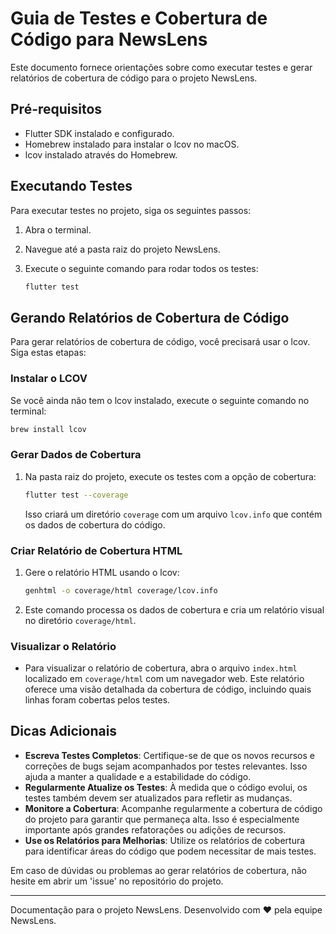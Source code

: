 # Guia de Testes e Cobertura de Código para NewsLens

Este documento fornece orientações sobre como executar testes e gerar relatórios de cobertura de código para o projeto NewsLens.

## Pré-requisitos

- Flutter SDK instalado e configurado.
- Homebrew instalado para instalar o lcov no macOS.
- lcov instalado através do Homebrew.

## Executando Testes

Para executar testes no projeto, siga os seguintes passos:

1. Abra o terminal.
2. Navegue até a pasta raiz do projeto NewsLens.
3. Execute o seguinte comando para rodar todos os testes:

    ```bash
    flutter test
    ```

## Gerando Relatórios de Cobertura de Código

Para gerar relatórios de cobertura de código, você precisará usar o lcov. Siga estas etapas:

### Instalar o LCOV

Se você ainda não tem o lcov instalado, execute o seguinte comando no terminal:

```bash
brew install lcov
```

### Gerar Dados de Cobertura

1. Na pasta raiz do projeto, execute os testes com a opção de cobertura:

    ```bash
    flutter test --coverage
    ```

   Isso criará um diretório `coverage` com um arquivo `lcov.info` que contém os dados de cobertura do código.

### Criar Relatório de Cobertura HTML

1. Gere o relatório HTML usando o lcov:

    ```bash
    genhtml -o coverage/html coverage/lcov.info
    ```

2. Este comando processa os dados de cobertura e cria um relatório visual no diretório `coverage/html`.

### Visualizar o Relatório

- Para visualizar o relatório de cobertura, abra o arquivo `index.html` localizado em `coverage/html` com um navegador web. Este relatório oferece uma visão detalhada da cobertura de código, incluindo quais linhas foram cobertas pelos testes.

## Dicas Adicionais

- **Escreva Testes Completos**: Certifique-se de que os novos recursos e correções de bugs sejam acompanhados por testes relevantes. Isso ajuda a manter a qualidade e a estabilidade do código.
- **Regularmente Atualize os Testes**: À medida que o código evolui, os testes também devem ser atualizados para refletir as mudanças.
- **Monitore a Cobertura**: Acompanhe regularmente a cobertura de código do projeto para garantir que permaneça alta. Isso é especialmente importante após grandes refatorações ou adições de recursos.
- **Use os Relatórios para Melhorias**: Utilize os relatórios de cobertura para identificar áreas do código que podem necessitar de mais testes.

Em caso de dúvidas ou problemas ao gerar relatórios de cobertura, não hesite em abrir um 'issue' no repositório do projeto.

---

Documentação para o projeto NewsLens. Desenvolvido com ❤️ pela equipe NewsLens.

